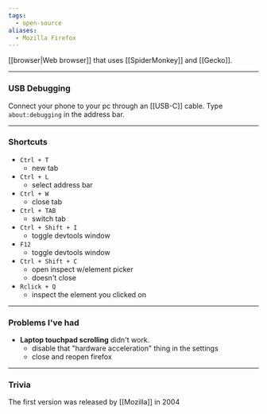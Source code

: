 ```yaml
---
tags:
  - open-source
aliases:
  - Mozilla Firefox
---
```

[[browser|Web browser]] that uses [[SpiderMonkey]] and [[Gecko]].

---

### USB Debugging

Connect your phone to your pc through an [[USB-C]] cable.
Type `about:debugging` in the address bar.

---

### Shortcuts

- `Ctrl + T`
	- new tab
- `Ctrl + L`
	- select address bar
- `Ctrl + W`
	- close tab
- `Ctrl + TAB`
	- switch tab
- `Ctrl + Shift + I`
	- toggle devtools window
- `F12`
	- toggle devtools window
- `Ctrl + Shift + C`
	- open inspect w/element picker
	- doesn't close
- `Rclick + Q`
	- inspect the element you clicked on

---

### Problems I've had

- **Laptop touchpad scrolling** didn't work.
	- disable that "hardware acceleration" thing in the settings
	- close and reopen firefox

---

### Trivia

The first version was released by [[Mozilla]] in 2004